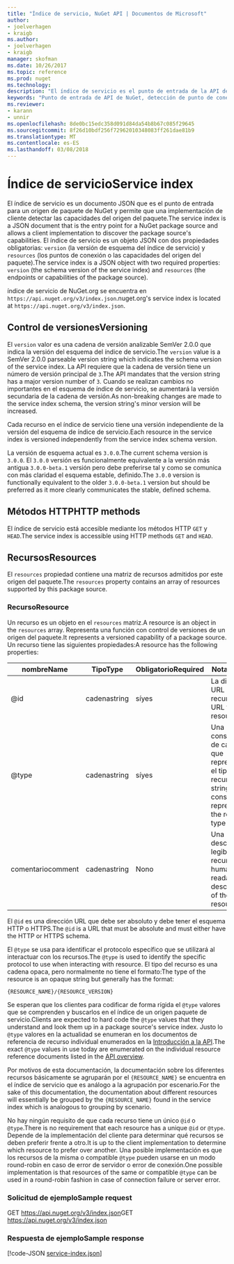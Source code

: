 ```yaml
---
title: "Índice de servicio, NuGet API | Documentos de Microsoft"
author:
- joelverhagen
- kraigb
ms.author:
- joelverhagen
- kraigb
manager: skofman
ms.date: 10/26/2017
ms.topic: reference
ms.prod: nuget
ms.technology: 
description: "El índice de servicio es el punto de entrada de la API de HTTP de NuGet y enumera las capacidades del servidor."
keywords: "Punto de entrada de API de NuGet, detección de punto de conexión de PI NuGetA"
ms.reviewer:
- karann
- unnir
ms.openlocfilehash: 8de0bc15edc358d091d84da54b8b67c085f29645
ms.sourcegitcommit: 8f26d10bdf256f72962010348083ff261dae81b9
ms.translationtype: MT
ms.contentlocale: es-ES
ms.lasthandoff: 03/08/2018
---
```

# <a name="service-index"></a><span data-ttu-id="52984-104">Índice de servicio</span><span class="sxs-lookup"><span data-stu-id="52984-104">Service index</span></span>

<span data-ttu-id="52984-105">El índice de servicio es un documento JSON que es el punto de entrada para un origen de paquete de NuGet y permite que una implementación de cliente detectar las capacidades del origen del paquete.</span><span class="sxs-lookup"><span data-stu-id="52984-105">The service index is a JSON document that is the entry point for a NuGet package source and allows a client implementation to discover the package source's capabilities.</span></span> <span data-ttu-id="52984-106">El índice de servicio es un objeto JSON con dos propiedades obligatorias: `version` (la versión de esquema del índice de servicio) y `resources` (los puntos de conexión o las capacidades del origen del paquete).</span><span class="sxs-lookup"><span data-stu-id="52984-106">The service index is a JSON object with two required properties: `version` (the schema version of the service index) and `resources`  (the endpoints or capabilities of the package source).</span></span>

<span data-ttu-id="52984-107">índice de servicio de NuGet.org se encuentra en `https://api.nuget.org/v3/index.json`.</span><span class="sxs-lookup"><span data-stu-id="52984-107">nuget.org's service index is located at `https://api.nuget.org/v3/index.json`.</span></span>

## <a name="versioning"></a><span data-ttu-id="52984-108">Control de versiones</span><span class="sxs-lookup"><span data-stu-id="52984-108">Versioning</span></span>

<span data-ttu-id="52984-109">El `version` valor es una cadena de versión analizable SemVer 2.0.0 que indica la versión del esquema del índice de servicio.</span><span class="sxs-lookup"><span data-stu-id="52984-109">The `version` value is a SemVer 2.0.0 parseable version string which indicates the schema version of the service index.</span></span> <span data-ttu-id="52984-110">La API requiere que la cadena de versión tiene un número de versión principal de `3`.</span><span class="sxs-lookup"><span data-stu-id="52984-110">The API mandates that the version string has a major version number of `3`.</span></span> <span data-ttu-id="52984-111">Cuando se realizan cambios no importantes en el esquema de índice de servicio, se aumentará la versión secundaria de la cadena de versión.</span><span class="sxs-lookup"><span data-stu-id="52984-111">As non-breaking changes are made to the service index schema, the version string's minor version will be increased.</span></span>

<span data-ttu-id="52984-112">Cada recurso en el índice de servicio tiene una versión independiente de la versión del esquema de índice de servicio.</span><span class="sxs-lookup"><span data-stu-id="52984-112">Each resource in the service index is versioned independently from the service index schema version.</span></span>

<span data-ttu-id="52984-113">La versión de esquema actual es `3.0.0`.</span><span class="sxs-lookup"><span data-stu-id="52984-113">The current schema version is `3.0.0`.</span></span> <span data-ttu-id="52984-114">El `3.0.0` versión es funcionalmente equivalente a la versión más antigua `3.0.0-beta.1` versión pero debe preferirse tal y como se comunica con más claridad el esquema estable, definido.</span><span class="sxs-lookup"><span data-stu-id="52984-114">The `3.0.0` version is functionally equivalent to the older `3.0.0-beta.1` version but should be preferred as it more clearly communicates the stable, defined schema.</span></span>

## <a name="http-methods"></a><span data-ttu-id="52984-115">Métodos HTTP</span><span class="sxs-lookup"><span data-stu-id="52984-115">HTTP methods</span></span>

<span data-ttu-id="52984-116">El índice de servicio está accesible mediante los métodos HTTP `GET` y `HEAD`.</span><span class="sxs-lookup"><span data-stu-id="52984-116">The service index is accessible using HTTP methods `GET` and `HEAD`.</span></span>

## <a name="resources"></a><span data-ttu-id="52984-117">Recursos</span><span class="sxs-lookup"><span data-stu-id="52984-117">Resources</span></span>

<span data-ttu-id="52984-118">El `resources` propiedad contiene una matriz de recursos admitidos por este origen del paquete.</span><span class="sxs-lookup"><span data-stu-id="52984-118">The `resources` property contains an array of resources supported by this package source.</span></span>

### <a name="resource"></a><span data-ttu-id="52984-119">Recurso</span><span class="sxs-lookup"><span data-stu-id="52984-119">Resource</span></span>

<span data-ttu-id="52984-120">Un recurso es un objeto en el `resources` matriz.</span><span class="sxs-lookup"><span data-stu-id="52984-120">A resource is an object in the `resources` array.</span></span> <span data-ttu-id="52984-121">Representa una función con control de versiones de un origen del paquete.</span><span class="sxs-lookup"><span data-stu-id="52984-121">It represents a versioned capability of a package source.</span></span> <span data-ttu-id="52984-122">Un recurso tiene las siguientes propiedades:</span><span class="sxs-lookup"><span data-stu-id="52984-122">A resource has the following properties:</span></span>

<span data-ttu-id="52984-123">nombre</span><span class="sxs-lookup"><span data-stu-id="52984-123">Name</span></span>          | <span data-ttu-id="52984-124">Tipo</span><span class="sxs-lookup"><span data-stu-id="52984-124">Type</span></span>   | <span data-ttu-id="52984-125">Obligatorio</span><span class="sxs-lookup"><span data-stu-id="52984-125">Required</span></span> | <span data-ttu-id="52984-126">Notas</span><span class="sxs-lookup"><span data-stu-id="52984-126">Notes</span></span>
------------- | ------ | -------- | -----
@id           | <span data-ttu-id="52984-127">cadena</span><span class="sxs-lookup"><span data-stu-id="52984-127">string</span></span> | <span data-ttu-id="52984-128">sí</span><span class="sxs-lookup"><span data-stu-id="52984-128">yes</span></span>      | <span data-ttu-id="52984-129">La dirección URL del recurso</span><span class="sxs-lookup"><span data-stu-id="52984-129">The URL to the resource</span></span>
@type         | <span data-ttu-id="52984-130">cadena</span><span class="sxs-lookup"><span data-stu-id="52984-130">string</span></span> | <span data-ttu-id="52984-131">sí</span><span class="sxs-lookup"><span data-stu-id="52984-131">yes</span></span>      | <span data-ttu-id="52984-132">Una constante de cadena que representa el tipo de recurso</span><span class="sxs-lookup"><span data-stu-id="52984-132">A string constant representing the resource type</span></span>
<span data-ttu-id="52984-133">comentario</span><span class="sxs-lookup"><span data-stu-id="52984-133">comment</span></span>       | <span data-ttu-id="52984-134">cadena</span><span class="sxs-lookup"><span data-stu-id="52984-134">string</span></span> | <span data-ttu-id="52984-135">No</span><span class="sxs-lookup"><span data-stu-id="52984-135">no</span></span>       | <span data-ttu-id="52984-136">Una descripción legible del recurso</span><span class="sxs-lookup"><span data-stu-id="52984-136">A human readable description of the resource</span></span>

<span data-ttu-id="52984-137">El `@id` es una dirección URL que debe ser absoluto y debe tener el esquema HTTP o HTTPS.</span><span class="sxs-lookup"><span data-stu-id="52984-137">The `@id` is a URL that must be absolute and must either have the HTTP or HTTPS schema.</span></span>

<span data-ttu-id="52984-138">El `@type` se usa para identificar el protocolo específico que se utilizará al interactuar con los recursos.</span><span class="sxs-lookup"><span data-stu-id="52984-138">The `@type` is used to identify the specific protocol to use when interacting with resource.</span></span> <span data-ttu-id="52984-139">El tipo del recurso es una cadena opaca, pero normalmente no tiene el formato:</span><span class="sxs-lookup"><span data-stu-id="52984-139">The type of the resource is an opaque string but generally has the format:</span></span>

    {RESOURCE_NAME}/{RESOURCE_VERSION}

<span data-ttu-id="52984-140">Se esperan que los clientes para codificar de forma rígida el `@type` valores que se comprenden y buscarlos en el índice de un origen paquete de servicio.</span><span class="sxs-lookup"><span data-stu-id="52984-140">Clients are expected to hard code the `@type` values that they understand and look them up in a package source's service index.</span></span> <span data-ttu-id="52984-141">Justo lo `@type` valores en la actualidad se enumeran en los documentos de referencia de recurso individual enumerados en la [Introducción a la API](overview.md#resources-and-schema).</span><span class="sxs-lookup"><span data-stu-id="52984-141">The exact `@type` values in use today are enumerated on the individual resource reference documents listed in the [API overview](overview.md#resources-and-schema).</span></span>

<span data-ttu-id="52984-142">Por motivos de esta documentación, la documentación sobre los diferentes recursos básicamente se agruparán por el `{RESOURCE_NAME}` se encuentra en el índice de servicio que es análogo a la agrupación por escenario.</span><span class="sxs-lookup"><span data-stu-id="52984-142">For the sake of this documentation, the documentation about different resources will essentially be grouped by the `{RESOURCE_NAME}` found in the service index which is analogous to grouping by scenario.</span></span> 

<span data-ttu-id="52984-143">No hay ningún requisito de que cada recurso tiene un único `@id` o `@type`.</span><span class="sxs-lookup"><span data-stu-id="52984-143">There is no requirement that each resource has a unique `@id` or `@type`.</span></span> <span data-ttu-id="52984-144">Depende de la implementación del cliente para determinar qué recursos se deben preferir frente a otro.</span><span class="sxs-lookup"><span data-stu-id="52984-144">It is up to the client implementation to determine which resource to prefer over another.</span></span> <span data-ttu-id="52984-145">Una posible implementación es que los recursos de la misma o compatible `@type` pueden usarse en un modo round-robin en caso de error de servidor o error de conexión.</span><span class="sxs-lookup"><span data-stu-id="52984-145">One possible implementation is that resources of the same or compatible `@type` can be used in a round-robin fashion in case of connection failure or server error.</span></span>

### <a name="sample-request"></a><span data-ttu-id="52984-146">Solicitud de ejemplo</span><span class="sxs-lookup"><span data-stu-id="52984-146">Sample request</span></span>

<span data-ttu-id="52984-147">GET https://api.nuget.org/v3/index.json</span><span class="sxs-lookup"><span data-stu-id="52984-147">GET https://api.nuget.org/v3/index.json</span></span>

### <a name="sample-response"></a><span data-ttu-id="52984-148">Respuesta de ejemplo</span><span class="sxs-lookup"><span data-stu-id="52984-148">Sample response</span></span>

[!code-JSON [service-index.json](./_data/service-index.json)]
